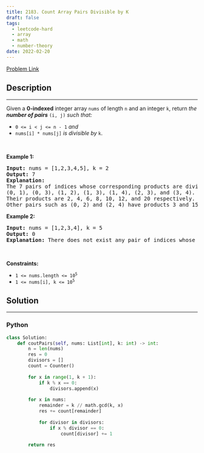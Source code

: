 ```yaml
---
title: 2183. Count Array Pairs Divisible by K
draft: false
tags: 
  - leetcode-hard
  - array
  - math
  - number-theory
date: 2022-02-20
---
```


[Problem Link](https://leetcode.com/problems/count-array-pairs-divisible-by-k/)

## Description

---
<p>Given a <strong>0-indexed</strong> integer array <code>nums</code> of length <code>n</code> and an integer <code>k</code>, return <em>the <strong>number of pairs</strong></em> <code>(i, j)</code> <em>such that:</em></p>

<ul>
	<li><code>0 &lt;= i &lt; j &lt;= n - 1</code> <em>and</em></li>
	<li><code>nums[i] * nums[j]</code> <em>is divisible by</em> <code>k</code>.</li>
</ul>

<p>&nbsp;</p>
<p><strong class="example">Example 1:</strong></p>

<pre>
<strong>Input:</strong> nums = [1,2,3,4,5], k = 2
<strong>Output:</strong> 7
<strong>Explanation:</strong> 
The 7 pairs of indices whose corresponding products are divisible by 2 are
(0, 1), (0, 3), (1, 2), (1, 3), (1, 4), (2, 3), and (3, 4).
Their products are 2, 4, 6, 8, 10, 12, and 20 respectively.
Other pairs such as (0, 2) and (2, 4) have products 3 and 15 respectively, which are not divisible by 2.    
</pre>

<p><strong class="example">Example 2:</strong></p>

<pre>
<strong>Input:</strong> nums = [1,2,3,4], k = 5
<strong>Output:</strong> 0
<strong>Explanation:</strong> There does not exist any pair of indices whose corresponding product is divisible by 5.
</pre>

<p>&nbsp;</p>
<p><strong>Constraints:</strong></p>

<ul>
	<li><code>1 &lt;= nums.length &lt;= 10<sup>5</sup></code></li>
	<li><code>1 &lt;= nums[i], k &lt;= 10<sup>5</sup></code></li>
</ul>


## Solution

---
### Python
``` py title='count-array-pairs-divisible-by-k'
class Solution:
    def coutPairs(self, nums: List[int], k: int) -> int:
        n = len(nums)
        res = 0
        divisors = []
        count = Counter()
        
        for x in range(1, k + 1):
            if k % x == 0:
                divisors.append(x)
        
        for x in nums:
            remainder = k // math.gcd(k, x)
            res += count[remainder]
            
            for divisor in divisors:
                if x % divisor == 0:
                    count[divisor] += 1
        
        return res
```

